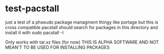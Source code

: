 # test-pacstall
just a test of a phseudo package managment thingy like portage but this is cross compatible
pacstall should search for packages in this directory and install it with sudo pacstall -I <package>
  
Only works with tar.xz files (for now)
THIS IS ALPHA SOFTWARE AND NOT MEAN'T TO BE USED FOR INSTALLING PACKAGES
